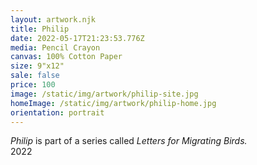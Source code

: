 ```yaml
---
layout: artwork.njk
title: Philip
date: 2022-05-17T21:23:53.776Z
media: Pencil Crayon
canvas: 100% Cotton Paper
size: 9"x12"
sale: false
price: 100
image: /static/img/artwork/philip-site.jpg
homeImage: /static/img/artwork/philip-home.jpg
orientation: portrait
---
```

*Philip* is part of a series called *Letters for Migrating Birds.*\
2022